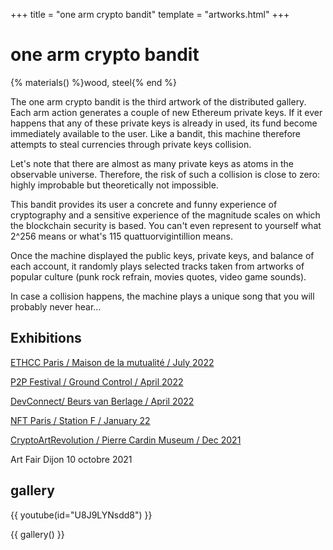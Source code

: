 +++
title = "one arm crypto bandit"
template = "artworks.html"
+++

# one arm crypto bandit

{% materials() %}wood, steel{% end %}

The one arm crypto bandit is the third artwork of the distributed gallery. Each arm action generates a couple of new Ethereum private keys. If it ever happens that any of these private keys is already in used, its fund become immediately available to the user. Like a bandit, this machine therefore attempts to steal currencies through private keys collision.

Let's note that there are almost as many private keys as atoms in the observable universe. Therefore, the risk of such a collision is close to zero: highly improbable but theoretically not impossible.

This bandit provides its user a concrete and funny experience of cryptography and a sensitive experience of the magnitude scales on which the blockchain security is based. You can't even represent to yourself what 2^256 means or what's 115 quattuorvigintillion means.

Once the machine displayed the public keys, private keys, and balance of each account, it randomly plays selected tracks taken from artworks of popular culture (punk rock refrain, movies quotes, video game sounds).

In case a collision happens, the machine plays a unique song that you will probably never hear…


## Exhibitions

[ETHCC Paris / Maison de la mutualité / July 2022](https://twitter.com/EthCC/status/1549359306709127169)

[P2P Festival / Ground Control / April 2022](https://twitter.com/DistribGallery/status/1522508601084022784)

[DevConnect/ Beurs van Berlage / April 2022](https://twitter.com/EFDevconnect/status/1521977626948251651)

[NFT Paris / Station F / January 22](https://twitter.com/_deafbeef/status/1484906580856479751)

[CryptoArtRevolution / Pierre Cardin Museum / Dec 2021](https://twitter.com/PowerDada/status/1470075489628917765)

Art Fair Dijon 10 octobre 2021

## gallery

{{ youtube(id="U8J9LYNsdd8") }}

{{ gallery() }}
